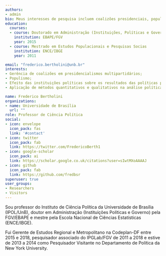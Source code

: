 ```yaml
---
authors:
- admin
bio: Meus interesses de pesquisa incluem coalizões presidenciais, populismo e políticas públicas.
education:
  courses:
  - course: Doutorado em Administração (Instituições, Políticas e Governo)
    institution: EBAPE/FGV
    year: 2015
  - course: Mestrado em Estudos Populacionais e Pesquisas Socias 
    institution: ENCE/IBGE
    year: 2011

email: "frederico.bertholini@unb.br"
interests:
- Gerência de coalizões em presidencialismos multipartidários; 
- Populismo;
- Efeito das instituições políticas sobre os resultados das políticas públicas; 
- Aplicação de métodos quantitativos e qualitativos na análise política e de políticas públicas.

name: Frederico Bertholini
organizations:
- name: Universidade de Brasília
  url: ""
role: Professor de Ciência Política
social:
- icon: envelope
  icon_pack: fas
  link: '#contact'
- icon: twitter
  icon_pack: fab
  link: https://twitter.com/FredericoBerth1
- icon: google-scholar
  icon_pack: ai
  link: https://scholar.google.co.uk/citations?user=sIwtMXoAAAAJ
- icon: github
  icon_pack: fab
  link: https://github.com/fredbsr
superuser: true
user_groups:
- Researchers
- Visitors
---
```


Sou professor do Instituto de Ciência Política da Universidade de Brasília (IPOL/UnB), doutor em Administração (Instituições Políticas e Governo) pela FGV/EBAPE e mestre pela Escola Nacional de Ciências Estatísticas (ENCE/IBGE).

Fui Gerente de Estudos Regional e Metropolitano na Codeplan-DF entre 2015 e 2018, pesquisador associado do IPGLab/FGV de 2011 a 2018 e estive de 2013 a 2014 como Pesquisador Visitante no Departamento de Política da New York University. 